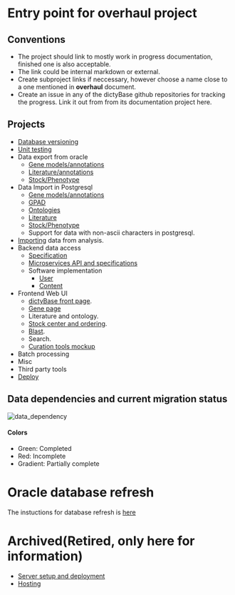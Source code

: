 # Entry point for overhaul project
## Conventions
+ The project should link to mostly work in progress documentation, finished one is also acceptable.
+ The link could be internal markdown or external.
+ Create subproject links if neccessary, however choose a name close to a one mentioned in __overhaul__ document.
+ Create an issue in any of the dictyBase github repositories for tracking the
  progress. Link it out from from its documentation project here.

## Projects
* [Database versioning](/DB-versioning.md)
* [Unit testing](/Unit-testing.md)
* Data export from oracle
    * [Gene models/annotations](Gene-models-export.md)
    * [Literature/annotations](Literature-annotations.md)
    * [Stock/Phenotype](Stock-Export.md)
* Data Import in Postgresql
    * [Gene models/annotations](Gene-models-import.md)
    * [GPAD](GPAD-Import.md)
    * [Ontologies](Ontology-import.md)
    * [Literature](Literature-import.md)
    * [Stock/Phenotype](Stock-Import.md) 
    * Support for data with non-ascii characters in postgresql.
* [Importing](Import-analysis.md) data from analysis.
* Backend data access
    * [Specification](Webservice-specs.md)
    * [Microservices API and specifications](https://dictybase.github.io/dictybase-api/)
    * Software implementation
        * [User](https://github.com/dictyBase/modware-user)
        * [Content](https://github.com/dictyBase/modware-content)
* Frontend Web UI
    * [dictyBase front page](https://github.com/dictyBase/dicty-frontpage).
    * [Gene page](https://github.com/dictyBase/genomepage://github.com/dictyBase/genomepage/)
    * Literature and ontology.
    * [Stock center and ordering](https://github.com/dictyBase/Dicty-Stock-Center/).
    * [Blast](https://github.com/dictyBase/dicty-components-blast/).
    * Search.
    * [Curation tools mockup](curation-tools/mockup ) 
* Batch processing
* Misc
* Third party tools
* [Deploy](deploy.md)

## Data dependencies and current migration status

![data_dependency](https://cloud.githubusercontent.com/assets/48740/6073492/b3ac845e-ad74-11e4-9a2e-268ba0fdea6e.png)


#### Colors
* Green: Completed
* Red: Incomplete
* Gradient: Partially complete

 
# Oracle database refresh
The instuctions for database refresh is [here](Oracle-database-sync.md)

# Archived(Retired, only here for information)
* [Server setup and deployment](Server-setup.md)
* [Hosting](Hosting.md)
